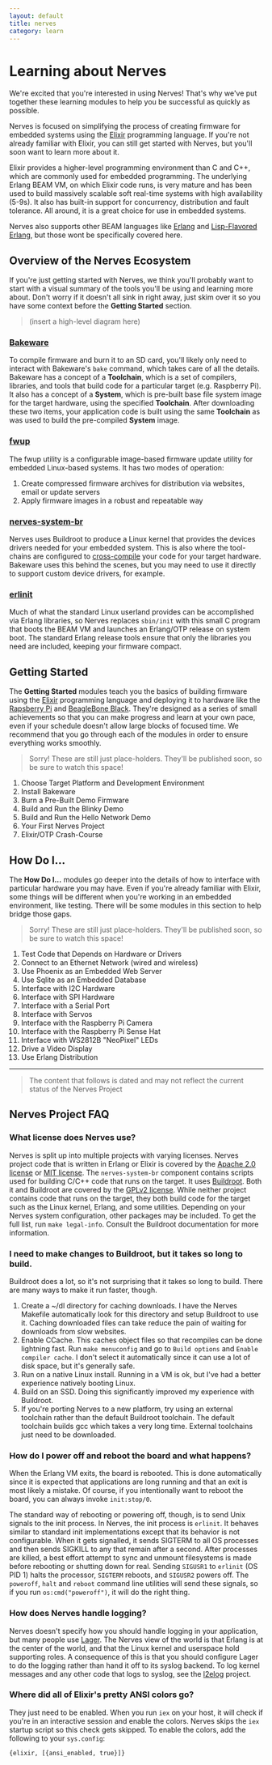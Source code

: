 ```yaml
---
layout: default
title: nerves
category: learn
---
```


# Learning about Nerves

We're excited that you're interested in using Nerves!
That's why we've put together these learning modules to help you be successful as quickly as possible.

Nerves is focused on simplifying the process of creating firmware for embedded systems using the [Elixir](http://elixir-lang.org) programming language.
If you're not already familiar with Elixir, you can still get started with Nerves, but you'll soon want to learn more about it.

Elixir provides a higher-level programming environment than C and C++, which are commonly used for embedded programming.
The underlying Erlang BEAM VM, on which Elixir code runs, is very mature and has been used to build massively scalable soft real-time systems with high availability (5-9s).
It also has built-in support for concurrency, distribution and fault tolerance.
All around, it is a great choice for use in embedded systems.

Nerves also supports other BEAM languages like [Erlang](https://www.erlang.org/) and [Lisp-Flavored Erlang](http://lfe.io/), but those wont be specifically covered here.

## Overview of the Nerves Ecosystem

If you're just getting started with Nerves, we think you'll probably want to start with a visual summary of the tools you'll be using and learning more about.
Don't worry if it doesn't all sink in right away, just skim over it so you have some context before the **Getting Started** section.

> (insert a high-level diagram here)

### [Bakeware](http://www.bakeware.io/)

To compile firmware and burn it to an SD card, you'll likely only need to interact with Bakeware's `bake` command, which takes care of all the details.
Bakeware has a concept of a **Toolchain**, which is a set of compilers, libraries, and tools that build code for a particular target (e.g. Raspberry Pi).
It also has a concept of a **System**, which is pre-built base file system image for the target hardware, using the specified **Toolchain**.
After downloading these two items, your application code is built using the same **Toolchain** as was used to build the pre-compiled **System** image.

### [fwup](https://github.com/fhunleth/fwup)

The fwup utility is a configurable image-based firmware update utility for embedded Linux-based systems.
It has two modes of operation:

  1. Create compressed firmware archives for distribution via websites, email or update servers
  2. Apply firmware images in a robust and repeatable way

### [nerves-system-br](https://github.com/nerves-project/nerves-system-br)

Nerves uses Buildroot to produce a Linux kernel that provides the devices drivers needed for your embedded system.
This is also where the tool-chains are configured to [cross-compile](https://en.wikipedia.org/wiki/Cross_compiler) your code for your target hardware.
Bakeware uses this behind the scenes, but you may need to use it directly to support custom device drivers, for example.

### [erlinit](https://github.com/nerves-project/erlinit)

Much of what the standard Linux userland provides can be accomplished via Erlang libraries, so Nerves replaces `sbin/init` with this small C program that boots the BEAM VM and launches an Erlang/OTP release on system boot.
The standard Erlang release tools ensure that only the libraries you need are included, keeping your firmware compact.

## Getting Started

The **Getting Started** modules teach you the basics of building firmware using the [Elixir](http://www.elixir-lang.org) programming language and deploying it to hardware like the [Rapsberry Pi](https://raspberrypi.org) and [BeagleBone Black](http://beagleboard.org/BLACK).
They're designed as a series of small achievements so that you can make progress and learn at your own pace, even if your schedule doesn't allow large blocks of focused time.
We recommend that you go through each of the modules in order to ensure everything works smoothly.

> Sorry! These are still just place-holders.
> They'll be published soon, so be sure to watch this space!

  1. Choose Target Platform and Development Environment
  1. Install Bakeware
  1. Burn a Pre-Built Demo Firmware
  1. Build and Run the Blinky Demo
  1. Build and Run the Hello Network Demo
  1. Your First Nerves Project
  1. Elixir/OTP Crash-Course

## How Do I...

The **How Do I...** modules go deeper into the details of how to interface with particular hardware you may have.
Even if you're already familiar with Elixir, some things will be different when you're working in an embedded environment, like testing.
There will be some modules in this section to help bridge those gaps.

> Sorry! These are still just place-holders.
> They'll be published soon, so be sure to watch this space!

  1. Test Code that Depends on Hardware or Drivers
  1. Connect to an Ethernet Network (wired and wireless)
  1. Use Phoenix as an Embedded Web Server
  1. Use Sqlite as an Embedded Database
  1. Interface with I2C Hardware
  1. Interface with SPI Hardware
  1. Interface with a Serial Port
  1. Interface with Servos
  1. Interface with the Raspberry Pi Camera
  1. Interface with the Raspberry Pi Sense Hat
  1. Interface with WS2812B "NeoPixel" LEDs
  1. Drive a Video Display
  1. Use Erlang Distribution

<hr/>

> The content that follows is dated and may not reflect the current status of the Nerves Project

## Nerves Project FAQ

### What license does Nerves use?

Nerves is split up into multiple projects with varying licenses. Nerves project
code that is written in Erlang or Elixir is covered by the
[Apache 2.0 license](https://opensource.org/licenses/Apache-2.0) or [MIT
license](https://opensource.org/licenses/MIT). The `nerves-system-br` component
contains scripts used for building C/C++ code that runs on the target. It
uses [Buildroot](http://buildroot.net/). Both it and Buildroot are covered by
the [GPLv2 license](https://opensource.org/licenses/GPL-2.0). While neither
project contains code that runs on the target, they both build code for the
target such as the Linux kernel, Erlang, and some utilities. Depending on your
Nerves system configuration, other packages may be included. To get the full
list, run `make legal-info`. Consult the Buildroot documentation for more
information.

### I need to make changes to Buildroot, but it takes so long to build.

Buildroot does a lot, so it's not surprising that it takes so long to build.
There are many ways to make it run faster, though.

   1. Create a ~/dl directory for caching downloads. I have the Nerves Makefile
      automatically look for this directory and setup Buildroot to use it.
      Caching downloaded files can take reduce the pain of waiting for downloads
      from slow websites.
   2. Enable CCache. This caches object files so that recompiles can be done
      lightning fast. Run `make menuconfig` and go to `Build options` and
      `Enable compiler cache`. I don't select it automatically since it can use
      a lot of disk space, but it's generally safe.
   3. Run on a native Linux install. Running in a VM is ok, but I've had a
      better experience natively booting Linux.
   4. Build on an SSD. Doing this significantly improved my experience with
      Buildroot.
   5. If you're porting Nerves to a new platform, try using an external
      toolchain rather than the default Buildroot toolchain. The default
      toolchain builds gcc which takes a very long time. External toolchains
      just need to be downloaded.

### How do I power off and reboot the board and what happens?

When the Erlang VM exits, the board is rebooted. This is done automatically
since it is expected that applications are long running and that an exit is most
likely a mistake. Of course, if you intentionally want to reboot the board, you
can always invoke `init:stop/0`.

The standard way of rebooting or powering off, though, is to send Unix signals
to the init process. In Nerves, the init process is `erlinit`. It behaves
similar to standard init implementations except that its behavior is not
configurable. When it gets signalled, it sends SIGTERM to all OS processes and then
sends SIGKILL to any that remain after a second. After processes are killed, a
best effort attempt to sync and unmount filesystems is made before rebooting or
shutting down for real. Sending `SIGUSR1` to `erlinit` (OS PID 1) halts the processor,
`SIGTERM` reboots, and `SIGUSR2` powers off.  The `poweroff`, `halt` and
`reboot` command line utilities will send these signals, so if you run
`os:cmd("poweroff")`, it will do the right thing.

### How does Nerves handle logging?

Nerves doesn't specify how you should handle logging in your application, but
many people use [Lager](https://github.com/basho/lager). The Nerves view of the
world is that Erlang is at the center of the world, and that the Linux kernel
and userspace hold supporting roles. A consequence of this is that you should
configure Lager to do the logging rather than hand it off to its syslog backend.
To log kernel messages and any other code that logs to syslog, see the
[l2elog](https://github.com/fhunleth/l2elog) project.

### Where did all of Elixir's pretty ANSI colors go?

They just need to be enabled. When you run `iex` on your host, it will check if
you're in an interactive session and enable the colors. Nerves skips the `iex`
startup script so this check gets skipped. To enable the colors, add the
following to your `sys.config`:

    {elixir, [{ansi_enabled, true}]}

